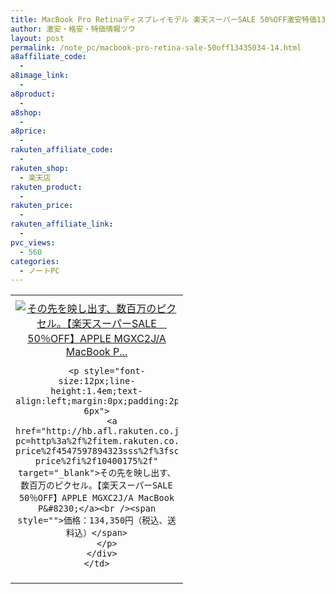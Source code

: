 ```yaml
---
title: MacBook Pro Retinaディスプレイモデル 楽天スーパーSALE 50%OFF激安特価134,350円！送料無料！3/4 14時から！
author: 激安・格安・特価情報ツウ
layout: post
permalink: /note_pc/macbook-pro-retina-sale-50off13435034-14.html
a8affiliate_code:
  - 
a8image_link:
  - 
a8product:
  - 
a8shop:
  - 
a8price:
  - 
rakuten_affiliate_code:
  - 
rakuten_shop:
  - 楽天店
rakuten_product:
  - 
rakuten_price:
  - 
rakuten_affiliate_link:
  - 
pvc_views:
  - 560
categories:
  - ノートPC
---
```

<table border="0" cellpadding="0" cellspacing="0">
  <tr>
    <td valign="top">
      <div style="border:1px none;margin:0px;padding:6px 0px;width:260px;text-align:center;float:left">
        <a href="http://hb.afl.rakuten.co.jp/hgc/0c732d0a.bc29f002.0c732d0b.d1950f69/?pc=http%3a%2f%2fitem.rakuten.co.jp%2fa-price%2f4547597894323sss%2f%3fscid%3daf_link_tbl&m=http%3a%2f%2fm.rakuten.co.jp%2fa-price%2fi%2f10400175%2f" target="_blank"><img src="http://hbb.afl.rakuten.co.jp/hgb/?pc=http%3a%2f%2fthumbnail.image.rakuten.co.jp%2f%400_mall%2fa-price%2fcabinet%2fimage%2f95%2f4547597894323.jpg%3f_ex%3d240x240&m=http%3a%2f%2fthumbnail.image.rakuten.co.jp%2f%400_mall%2fa-price%2fcabinet%2fimage%2f95%2f4547597894323.jpg" alt="その先を映し出す、数百万のピクセル。【楽天スーパーSALE　50％OFF】APPLE MGXC2J/A MacBook P..." border="0" style="margin:0px;padding:0px" /></a> 
        
        <p style="font-size:12px;line-height:1.4em;text-align:left;margin:0px;padding:2px 6px">
          <a href="http://hb.afl.rakuten.co.jp/hgc/0c732d0a.bc29f002.0c732d0b.d1950f69/?pc=http%3a%2f%2fitem.rakuten.co.jp%2fa-price%2f4547597894323sss%2f%3fscid%3daf_link_tbl&m=http%3a%2f%2fm.rakuten.co.jp%2fa-price%2fi%2f10400175%2f" target="_blank">その先を映し出す、数百万のピクセル。【楽天スーパーSALE　50％OFF】APPLE MGXC2J/A MacBook P&#8230;</a><br /><span style="">価格：134,350円（税込、送料込）</span>
        </p>
      </div>
    </td>
  </tr>
</table>